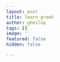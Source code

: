 ```yaml
---
layout: post
title: learn greek
author: gheslop
tags: []
image: ''
featured: false
hidden: false

---
```

